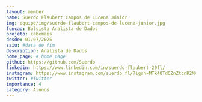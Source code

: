 ```yaml
---
layout: member
name: Suerdo Flaubert Campos de Lucena Júnior
img: equipe/img/suerdo-flaubert-campos-de-lucena-junior.jpg
funcao: Bolsista Analista de Dados
projeto: cabemais
desde: 01/07/2025
saiu: #data de fim
description: Analista de Dados
home_page: # home page
github: https://github.com/Suerdo
linkedin: https://www.linkedin.com/in/suerdo-flaubert-20fl/
instagram: https://www.instagram.com/suerdo_fl/?igsh=MTk4OTd6ZnZtcnR2MA%3D%3D&utm_source=qr#
twitter: #Twitter
importance: 4
category: Alunos
---
```

